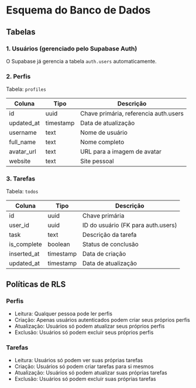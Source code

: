 # Esquema do Banco de Dados

## Tabelas

### 1. Usuários (gerenciado pelo Supabase Auth)

O Supabase já gerencia a tabela `auth.users` automaticamente.

### 2. Perfis

Tabela: `profiles`

| Coluna      | Tipo      | Descrição                            |
|-------------|-----------|--------------------------------------|
| id          | uuid      | Chave primária, referencia auth.users|
| updated_at  | timestamp | Data de atualização                  |
| username    | text      | Nome de usuário                      |
| full_name   | text      | Nome completo                        |
| avatar_url  | text      | URL para a imagem de avatar          |
| website     | text      | Site pessoal                         |

### 3. Tarefas

Tabela: `todos`

| Coluna      | Tipo      | Descrição                            |
|-------------|-----------|--------------------------------------|
| id          | uuid      | Chave primária                       |
| user_id     | uuid      | ID do usuário (FK para auth.users)   |
| task        | text      | Descrição da tarefa                  |
| is_complete | boolean   | Status de conclusão                  |
| inserted_at | timestamp | Data de criação                      |
| updated_at  | timestamp | Data de atualização                  |

## Políticas de RLS

### Perfis
- Leitura: Qualquer pessoa pode ler perfis
- Criação: Apenas usuários autenticados podem criar seus próprios perfis
- Atualização: Usuários só podem atualizar seus próprios perfis
- Exclusão: Usuários só podem excluir seus próprios perfis

### Tarefas
- Leitura: Usuários só podem ver suas próprias tarefas
- Criação: Usuários só podem criar tarefas para si mesmos
- Atualização: Usuários só podem atualizar suas próprias tarefas
- Exclusão: Usuários só podem excluir suas próprias tarefas 